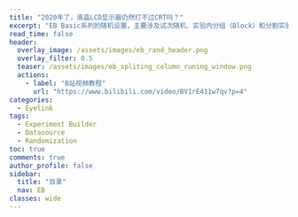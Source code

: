 ```yaml
---
title: "2020年了，液晶LCD显示器仍然打不过CRT吗？"
excerpt: "EB Basic系列的随机设置，主要涉及试次随机、实验内分组（Block）和分割实验等。"
read_time: false
header:
  overlay_image: /assets/images/eb_rand_header.png
  overlay_filter: 0.5
  teaser: /assets/images/eb_spliting_column_runing_window.png
  actions:
    - label: "B站视频教程"
      url: "https://www.bilibili.com/video/BV1rE411w7qv?p=4"
categories:
  - Eyelink
tags:
  - Experiment Builder
  - Datasource
  - Randomization
toc: true
comments: true
author_profile: false
sidebar:
  title: "目录"
  nav: EB
classes: wide
---
```


